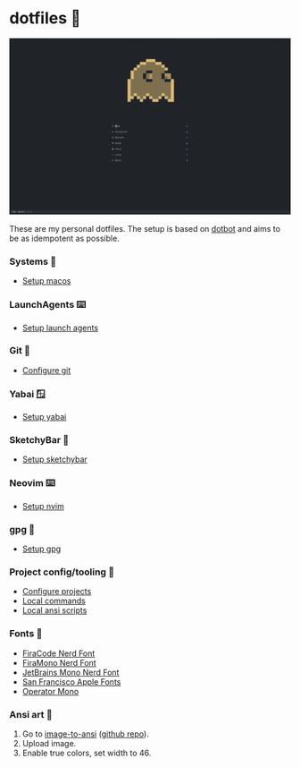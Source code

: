 # dotfiles 🍩

![screenshot](/docs/dots.png)

These are my personal dotfiles. The setup is based on
[dotbot](https://github.com/danydodson/dotfiles) and aims to be as idempotent as
possible.

### Systems 🚀

- [Setup macos](/docs/macos.md)

### LaunchAgents ⌨️

- [Setup launch agents](/docs/agents.md)

### Git 🐙

- [Configure git](/docs/git.md)

### Yabai 🪟

- [Setup yabai](/docs/yabai.md)

### SketchyBar 🍫

- [Setup sketchybar](/docs/sketchy.md)

### Neovim ⌨️

- [Setup nvim](/installers/nvim.sh)

### gpg 🔑

- [Setup gpg](/docs/gpg.md)

### Project config/tooling 🧢

- [Configure projects](/installers/)
- [Local commands](/bin/)
- [Local ansi scripts](/ansi/)

### Fonts 💯

- [FiraCode Nerd Font](https://github.com/ryanoasis/nerd-fonts/tree/master/patched-fonts/FiraCode)
- [FiraMono Nerd Font](https://github.com/ryanoasis/nerd-fonts/tree/master/patched-fonts/FiraMono)
- [JetBrains Mono Nerd Font](https://github.com/ryanoasis/nerd-fonts/tree/master/patched-fonts/JetBrainsMono)
- [San Francisco Apple Fonts](https://developer.apple.com/fonts/)
- [Operator Mono](https://typography.com/blog/introducing-operator)

### Ansi art 🎨

1. Go to [image-to-ansi](https://dom111.github.io/image-to-ansi) ([github repo](https://github.com/dom111/image-to-ansi)).
2. Upload image.
3. Enable true colors, set width to 46.
